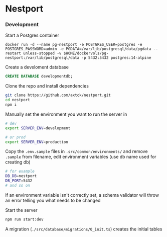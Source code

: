 # Nestport

### Development

Start a Postgres container

`docker run -d --name pg-nestport -e POSTGRES_USER=postgres -e POSTGRES_PASSWORD=admin -e PGDATA=/var/lib/postgresql/data/pgdata --restart unless-stopped -v $HOME/dockervols/pg-nestport:/var/lib/postgresql/data -p 5432:5432 postgres:14-alpine`

Create a develoment database

```sql
CREATE DATABASE developmentdb;
```

Clone the repo and install dependencies

```bash
git clone https://github.com/axtck/nestport.git
cd nestport
npm i
```

Manually set the environment you want to run the server in

```bash
# dev
export SERVER_ENV=development

# or prod
export SERVER_ENV=production
```

Copy the `.env.sample` files in `.src/common/environments/` and remove `.sample` from filename, edit environment variables (use db name used for creating db)

```bash
# for example
DB_DB=nestport
DB_PORT=5432
# and so on
```

If an environment variable isn't correctly set, a schema validator will throw an error telling you what needs to be changed

Start the server

```bash
npm run start:dev
```

A migration (`./src/database/migrations/0_init.ts`) creates the initial tables
